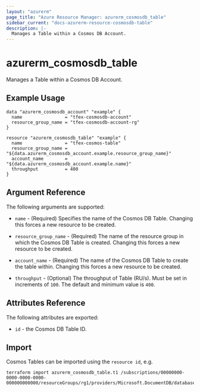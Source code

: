 ```yaml
---
layout: "azurerm"
page_title: "Azure Resource Manager: azurerm_cosmosdb_table"
sidebar_current: "docs-azurerm-resource-cosmosdb-table"
description: |-
  Manages a Table within a Cosmos DB Account.
---
```


# azurerm_cosmosdb_table

Manages a Table within a Cosmos DB Account.

## Example Usage

```hcl
data "azurerm_cosmosdb_account" "example" {
  name                = "tfex-cosmosdb-account"
  resource_group_name = "tfex-cosmosdb-account-rg"
}

resource "azurerm_cosmosdb_table" "example" {
  name                = "tfex-cosmos-table"
  resource_group_name = "${data.azurerm_cosmosdb_account.example.resource_group_name}"
  account_name        = "${data.azurerm_cosmosdb_account.example.name}"
  throughput          = 400
}
```

## Argument Reference

The following arguments are supported:

* `name` - (Required) Specifies the name of the Cosmos DB Table. Changing this forces a new resource to be created.

* `resource_group_name` - (Required) The name of the resource group in which the Cosmos DB Table is created. Changing this forces a new resource to be created.

* `account_name` - (Required) The name of the Cosmos DB Table to create the table within. Changing this forces a new resource to be created.

* `throughput` - (Optional) The throughput of Table (RU/s). Must be set in increments of `100`. The default and minimum value is `400`.


## Attributes Reference

The following attributes are exported:

* `id` - the Cosmos DB Table ID.

## Import

Cosmos Tables can be imported using the `resource id`, e.g.

```shell
terraform import azurerm_cosmosdb_table.t1 /subscriptions/00000000-0000-0000-0000-000000000000/resourceGroups/rg1/providers/Microsoft.DocumentDB/databaseAccounts/account1/apis/table/tables/t1
```
